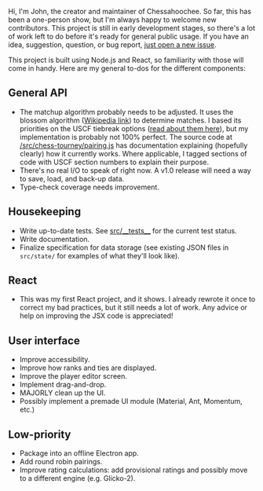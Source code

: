 Hi, I'm John, the creator and maintainer of Chessahoochee. So far, this has been a one-person show, but I'm always happy to welcome new contributors. This project is still in early development stages, so there's a lot of work left to do before it's ready for general public usage. If you have an idea, suggestion, question, or bug report, [just open a new issue](https://github.com/johnridesabike/chessahoochee/issues).

This project is built using Node.js and React, so familiarity with those will come in handy. Here are my general to-dos for the different components:

## General API

- The matchup algorithm probably needs to be adjusted. It uses the blossom algorithm ([Wikipedia link](https://en.wikipedia.org/wiki/Blossom_algorithm)) to determine matches. I based its priorities on the USCF tiebreak options ([read about them here](http://www.uschess.org/content/view/7752/369/)), but my implementation is probably not 100% perfect. The source code at [/src/chess-tourney/pairing.js](https://github.com/johnridesabike/chessahoochee/blob/master/src/chess-tourney/pairing.js) has documentation explaining (hopefully clearly) how it currently works. Where applicable, I tagged sections of code with USCF section numbers to explain their purpose.
- There's no real I/O to speak of right now. A v1.0 release will need a way to save, load, and back-up data.
- Type-check coverage needs improvement.

## Housekeeping

- Write up-to-date tests. See [src/\_\_tests\_\_](https://github.com/johnridesabike/chessahoochee/blob/master/src/__tests__) for the current test status.
- Write documentation.
- Finalize specification for data storage (see existing JSON files in `src/state/` for examples of what they'll look like).

## React

- This was my first React project, and it shows. I already rewrote it once to correct my bad practices, but it still needs a lot of work. Any advice or help on improving the JSX code is appreciated!

## User interface

- Improve accessibility.
- Improve how ranks and ties are displayed.
- Improve the player editor screen.
- Implement drag-and-drop.
- MAJORLY clean up the UI.
- Possibly implement a premade UI module (Material, Ant, Momentum, etc.)

## Low-priority

- Package into an offline Electron app.
- Add round robin pairings.
- Improve rating calculations: add provisional ratings and possibly move to a different engine (e.g. Glicko-2).